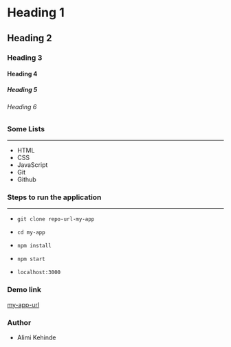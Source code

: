 <!-- heading levels -->

# Heading 1
## Heading 2
### Heading 3
#### Heading 4
##### Heading 5
###### Heading 6

### Some Lists
------------------
- HTML
- CSS
- JavaScript
- Git
- Github
  
### Steps to run the application
--------------------------------
- `git clone repo-url-my-app`
- `cd my-app`
- `npm install`
- `npm start`

- <code>localhost:3000</code>


### Demo link
[my-app-url](https://marusoft.github.io/web-dev-class/)


### Author
- Alimi Kehinde